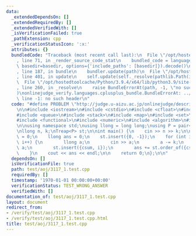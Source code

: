 ```yaml
---
data:
  _extendedDependsOn: []
  _extendedRequiredBy: []
  _extendedVerifiedWith: []
  _isVerificationFailed: true
  _pathExtension: cpp
  _verificationStatusIcon: ':x:'
  attributes: {}
  bundledCode: "Traceback (most recent call last):\n  File \"/opt/hostedtoolcache/Python/3.9.4/x64/lib/python3.9/site-packages/onlinejudge_verify/documentation/build.py\"\
    , line 71, in _render_source_code_stat\n    bundled_code = language.bundle(stat.path,\
    \ basedir=basedir, options={'include_paths': [basedir]}).decode()\n  File \"/opt/hostedtoolcache/Python/3.9.4/x64/lib/python3.9/site-packages/onlinejudge_verify/languages/cplusplus.py\"\
    , line 187, in bundle\n    bundler.update(path)\n  File \"/opt/hostedtoolcache/Python/3.9.4/x64/lib/python3.9/site-packages/onlinejudge_verify/languages/cplusplus_bundle.py\"\
    , line 401, in update\n    self.update(self._resolve(pathlib.Path(included), included_from=path))\n\
    \  File \"/opt/hostedtoolcache/Python/3.9.4/x64/lib/python3.9/site-packages/onlinejudge_verify/languages/cplusplus_bundle.py\"\
    , line 260, in _resolve\n    raise BundleErrorAt(path, -1, \"no such header\"\
    )\nonlinejudge_verify.languages.cplusplus_bundle.BundleErrorAt: ../../bbst/set/merge_split_treap.hpp:\
    \ line -1: no such header\n"
  code: "#define PROBLEM \"http://judge.u-aizu.ac.jp/onlinejudge/description.jsp?id=3117\"\
    \n\n#include <iostream>\n#include <cstdio>\n#include <cfloat>\n#include <vector>\n\
    #include <queue>\n#include <stack>\n#include <map>\n#include <set>\n#include <bitset>\n\
    #include <functional>\n#include <numeric>\n#include <algorithm>\n#include \"../../bbst/set/merge_split_treap.hpp\"\
    \n\nusing namespace std;\nusing llong = long long;\nusing P = pair<llong, llong>;\n\
    \nllong n, k;\nTreap<P> st;\n\nint main() {\n    cin >> n >> k;\n\n    llong csum\
    \ = 0;\n    llong ans = 0;\n    st.insert({0, -1});\n    for (int i = 0; i < n;\
    \ i++) {\n        llong a;\n        cin >> a;\n        a -= k;\n        csum +=\
    \ a;\n        st.insert({csum, i});\n        ans += st.order_of({csum, i});\n\
    \    }\n    cout << ans << endl;\n\n    return 0;\n};\n\n"
  dependsOn: []
  isVerificationFile: true
  path: test/aoj/3117_1.test.cpp
  requiredBy: []
  timestamp: '1970-01-01 00:00:00+00:00'
  verificationStatus: TEST_WRONG_ANSWER
  verifiedWith: []
documentation_of: test/aoj/3117_1.test.cpp
layout: document
redirect_from:
- /verify/test/aoj/3117_1.test.cpp
- /verify/test/aoj/3117_1.test.cpp.html
title: test/aoj/3117_1.test.cpp
---
```

